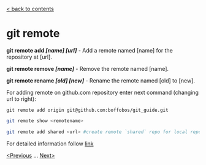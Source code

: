[< back to contents](./readme.md)

# git remote

**git remote add *[name] [url]*** - Add a remote named [name] for the repository at [url].

**git remote remove *[name]*** - Remove the remote named [name].

**git remote rename *[old] [new]*** - Rename the remote named [old] to [new].

For adding remote on github.com repository enter next command (changing url to right):

```bash-
git remote add origin git@github.com:boffobos/git_guide.git
```

```bash
git remote show <remotename>
```
```bash
git remote add shared <url> #create remote `shared` repo for local repo
```

For detailed information follow [link](https://git-scm.com/docs/git-remote)

[<Previous](./commit.md) ... [Next>](./push.md)